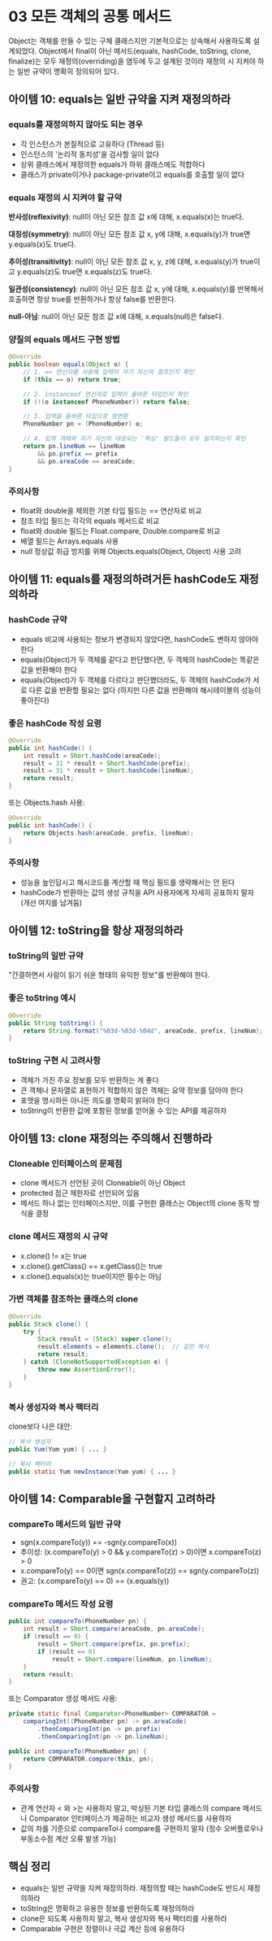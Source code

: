 # 03 모든 객체의 공통 메서드

Object는 객체를 만들 수 있는 구체 클래스지만 기본적으로는 상속해서 사용하도록 설계되었다. Object에서 final이 아닌 메서드(equals, hashCode, toString, clone, finalize)는 모두 재정의(overriding)을 염두에 두고 설계된 것이라 재정의 시 지켜야 하는 일반 규약이 명확히 정의되어 있다.

## 아이템 10: equals는 일반 규약을 지켜 재정의하라

### equals를 재정의하지 않아도 되는 경우

- 각 인스턴스가 본질적으로 고유하다 (Thread 등)
- 인스턴스의 '논리적 동치성'을 검사할 일이 없다
- 상위 클래스에서 재정의한 equals가 하위 클래스에도 적합하다
- 클래스가 private이거나 package-private이고 equals를 호출할 일이 없다

### equals 재정의 시 지켜야 할 규약

**반사성(reflexivity)**: null이 아닌 모든 참조 값 x에 대해, x.equals(x)는 true다.

**대칭성(symmetry)**: null이 아닌 모든 참조 값 x, y에 대해, x.equals(y)가 true면 y.equals(x)도 true다.

**추이성(transitivity)**: null이 아닌 모든 참조 값 x, y, z에 대해, x.equals(y)가 true이고 y.equals(z)도 true면 x.equals(z)도 true다.

**일관성(consistency)**: null이 아닌 모든 참조 값 x, y에 대해, x.equals(y)를 반복해서 호출하면 항상 true를 반환하거나 항상 false를 반환한다.

**null-아님**: null이 아닌 모든 참조 값 x에 대해, x.equals(null)은 false다.

### 양질의 equals 메서드 구현 방법

```java
@Override
public boolean equals(Object o) {
    // 1. == 연산자를 사용해 입력이 자기 자신의 참조인지 확인
    if (this == o) return true;

    // 2. instanceof 연산자로 입력이 올바른 타입인지 확인
    if (!(o instanceof PhoneNumber)) return false;

    // 3. 입력을 올바른 타입으로 형변환
    PhoneNumber pn = (PhoneNumber) o;

    // 4. 입력 객체와 자기 자신의 대응되는 '핵심' 필드들이 모두 일치하는지 확인
    return pn.lineNum == lineNum
        && pn.prefix == prefix
        && pn.areaCode == areaCode;
}
```

### 주의사항

- float와 double을 제외한 기본 타입 필드는 == 연산자로 비교
- 참조 타입 필드는 각각의 equals 메서드로 비교
- float와 double 필드는 Float.compare, Double.compare로 비교
- 배열 필드는 Arrays.equals 사용
- null 정상값 취급 방지를 위해 Objects.equals(Object, Object) 사용 고려

## 아이템 11: equals를 재정의하려거든 hashCode도 재정의하라

### hashCode 규약

- equals 비교에 사용되는 정보가 변경되지 않았다면, hashCode도 변하지 않아야 한다
- equals(Object)가 두 객체를 같다고 판단했다면, 두 객체의 hashCode는 똑같은 값을 반환해야 한다
- equals(Object)가 두 객체를 다르다고 판단했더라도, 두 객체의 hashCode가 서로 다른 값을 반환할 필요는 없다 (하지만 다른 값을 반환해야 해시테이블의 성능이 좋아진다)

### 좋은 hashCode 작성 요령

```java
@Override
public int hashCode() {
    int result = Short.hashCode(areaCode);
    result = 31 * result + Short.hashCode(prefix);
    result = 31 * result + Short.hashCode(lineNum);
    return result;
}
```

또는 Objects.hash 사용:

```java
@Override
public int hashCode() {
    return Objects.hash(areaCode, prefix, lineNum);
}
```

### 주의사항

- 성능을 높인답시고 해시코드를 계산할 때 핵심 필드를 생략해서는 안 된다
- hashCode가 반환하는 값의 생성 규칙을 API 사용자에게 자세히 공표하지 말자 (개선 여지를 남겨둠)

## 아이템 12: toString을 항상 재정의하라

### toString의 일반 규약

"간결하면서 사람이 읽기 쉬운 형태의 유익한 정보"를 반환해야 한다.

### 좋은 toString 예시

```java
@Override
public String toString() {
    return String.format("%03d-%03d-%04d", areaCode, prefix, lineNum);
}
```

### toString 구현 시 고려사항

- 객체가 가진 주요 정보를 모두 반환하는 게 좋다
- 큰 객체나 문자열로 표현하기 적합하지 않은 객체는 요약 정보를 담아야 한다
- 포맷을 명시하든 아니든 의도를 명확히 밝혀야 한다
- toString이 반환한 값에 포함된 정보를 얻어올 수 있는 API를 제공하자

## 아이템 13: clone 재정의는 주의해서 진행하라

### Cloneable 인터페이스의 문제점

- clone 메서드가 선언된 곳이 Cloneable이 아닌 Object
- protected 접근 제한자로 선언되어 있음
- 메서드 하나 없는 인터페이스지만, 이를 구현한 클래스는 Object의 clone 동작 방식을 결정

### clone 메서드 재정의 시 규약

- x.clone() != x는 true
- x.clone().getClass() == x.getClass()는 true
- x.clone().equals(x)는 true이지만 필수는 아님

### 가변 객체를 참조하는 클래스의 clone

```java
@Override
public Stack clone() {
    try {
        Stack result = (Stack) super.clone();
        result.elements = elements.clone();  // 깊은 복사
        return result;
    } catch (CloneNotSupportedException e) {
        throw new AssertionError();
    }
}
```

### 복사 생성자와 복사 팩터리

clone보다 나은 대안:

```java
// 복사 생성자
public Yum(Yum yum) { ... }

// 복사 팩터리
public static Yum newInstance(Yum yum) { ... }
```

## 아이템 14: Comparable을 구현할지 고려하라

### compareTo 메서드의 일반 규약

- sgn(x.compareTo(y)) == -sgn(y.compareTo(x))
- 추이성: (x.compareTo(y) > 0 && y.compareTo(z) > 0)이면 x.compareTo(z) > 0
- x.compareTo(y) == 0이면 sgn(x.compareTo(z)) == sgn(y.compareTo(z))
- 권고: (x.compareTo(y) == 0) == (x.equals(y))

### compareTo 메서드 작성 요령

```java
public int compareTo(PhoneNumber pn) {
    int result = Short.compare(areaCode, pn.areaCode);
    if (result == 0) {
        result = Short.compare(prefix, pn.prefix);
        if (result == 0)
            result = Short.compare(lineNum, pn.lineNum);
    }
    return result;
}
```

또는 Comparator 생성 메서드 사용:

```java
private static final Comparator<PhoneNumber> COMPARATOR =
    comparingInt((PhoneNumber pn) -> pn.areaCode)
        .thenComparingInt(pn -> pn.prefix)
        .thenComparingInt(pn -> pn.lineNum);

public int compareTo(PhoneNumber pn) {
    return COMPARATOR.compare(this, pn);
}
```

### 주의사항

- 관계 연산자 < 와 >는 사용하지 말고, 박싱된 기본 타입 클래스의 compare 메서드나 Comparator 인터페이스가 제공하는 비교자 생성 메서드를 사용하자
- 값의 차를 기준으로 compareTo나 compare를 구현하지 말자 (정수 오버플로우나 부동소수점 계산 오류 발생 가능)

## 핵심 정리

- equals는 일반 규약을 지켜 재정의하라. 재정의할 때는 hashCode도 반드시 재정의하라
- toString은 명확하고 유용한 정보를 반환하도록 재정의하라
- clone은 되도록 사용하지 말고, 복사 생성자와 복사 팩터리를 사용하라
- Comparable 구현은 정렬이나 극값 계산 등에 유용하다
